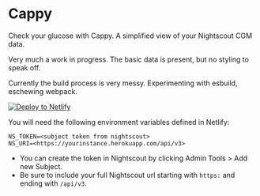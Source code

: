 # Cappy

Check your glucose with Cappy. A simplified view of your Nightscout CGM data.

Very much a work in progress. The basic data is present, but no styling to speak off.

Currently the build process is very messy. Experimenting with esbuild, eschewing webpack.

[![Deploy to Netlify](https://www.netlify.com/img/deploy/button.svg)](https://app.netlify.com/start/deploy?repository=https://github.com/colw/cappy)

You will need the following environment variables defined in Netlify:

```
NS_TOKEN=<subject token from nightscout>
NS_URI=<https://yourinstance.herokuapp.com/api/v3>
```

- You can create the token in Nightscout by clicking Admin Tools > Add new Subject.
- Be sure to include your full Nightscout url starting with `https:` and ending with `/api/v3`.
